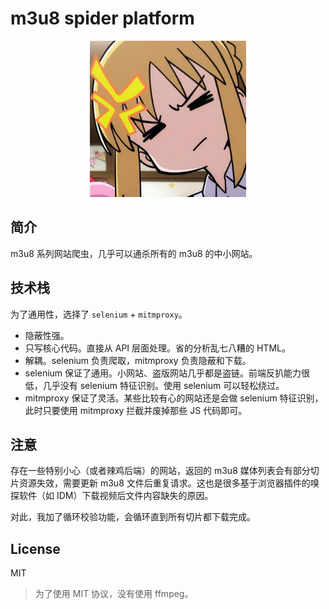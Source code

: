 # m3u8 spider platform

<p align="center">
    <img src="assets/nijika.jpg" width="250" height="250">
</p>


## 简介

m3u8 系列网站爬虫，几乎可以通杀所有的 m3u8 的中小网站。


## 技术栈

为了通用性，选择了 `selenium` + `mitmproxy`。

- 隐蔽性强。
- 只写核心代码。直接从 API 层面处理。省的分析乱七八糟的 HTML。
- 解耦。selenium 负责爬取，mitmproxy 负责隐蔽和下载。
- selenium 保证了通用。小网站、盗版网站几乎都是盗链。前端反扒能力很低，几乎没有 selenium 特征识别。使用 selenium 可以轻松绕过。
- mitmproxy 保证了灵活。某些比较有心的网站还是会做 selenium 特征识别，此时只要使用 mitmproxy 拦截并废掉那些 JS 代码即可。


## 注意

存在一些特别小心（或者辣鸡后端）的网站，返回的 m3u8 媒体列表会有部分切片资源失效，需要更新 m3u8 文件后重复请求。这也是很多基于浏览器插件的嗅探软件（如 IDM）下载视频后文件内容缺失的原因。

对此，我加了循环校验功能，会循环直到所有切片都下载完成。


## License

MIT

> 为了使用 MIT 协议，没有使用 ffmpeg。




